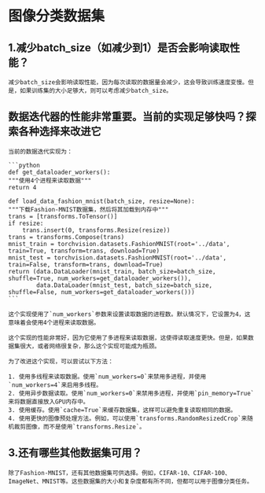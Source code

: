 # 图像分类数据集

## 1.减少batch_size（如减少到1）是否会影响读取性能？

    减少batch_size会影响读取性能，因为每次读取的数据量会减少，这会导致训练速度变慢。但是，如果训练集的大小足够大，则可以考虑减少batch_size。

## 数据迭代器的性能非常重要。当前的实现足够快吗？探索各种选择来改进它

    当前的数据迭代实现为：

    ```python
    def get_dataloader_workers():
    """使用4个进程来读取数据"""
    return 4

    def load_data_fashion_mnist(batch_size, resize=None):
    """下载Fashion-MNIST数据集，然后将其加载到内存中"""
    trans = [transforms.ToTensor()]
    if resize:
        trans.insert(0, transforms.Resize(resize))
    trans = transforms.Compose(trans)
    mnist_train = torchvision.datasets.FashionMNIST(root='../data', train=True, transform=trans, download=True)
    mnist_test = torchvision.datasets.FashionMNIST(root='../data', train=False, transform=trans, download=True)
    return (data.DataLoader(mnist_train, batch_size=batch_size, shuffle=True, num_workers=get_dataloader_workers()),
            data.DataLoader(mnist_test, batch_size=batch_size, shuffle=False, num_workers=get_dataloader_workers()))
    ```

    这个实现使用了`num_workers`参数来设置读取数据的进程数。默认情况下，它设置为4，这意味着会使用4个进程来读取数据。

    这个实现的性能非常好，因为它使用了多进程来读取数据，这使得读取速度更快。但是，如果数据集很大，或者网络很复杂，那么这个实现可能成为瓶颈。

    为了改进这个实现，可以尝试以下方法：

    1. 使用多线程来读取数据。使用`num_workers=0`来禁用多进程，并使用`num_workers=4`来启用多线程。
    2. 使用异步数据读取。使用`num_workers=0`来禁用多进程，并使用`pin_memory=True`来将数据直接放入GPU内存中。
    3. 使用缓存。使用`cache=True`来缓存数据集，这样可以避免重复读取相同的数据。
    4. 使用更快的图像预处理方法。例如，可以使用`transforms.RandomResizedCrop`来随机裁剪图像，而不是使用`transforms.Resize`。

## 3.还有哪些其他数据集可用？

    除了Fashion-MNIST，还有其他数据集可供选择。例如，CIFAR-10、CIFAR-100、ImageNet、MNIST等。这些数据集的大小和复杂度都有所不同，但都可以用于图像分类任务。
